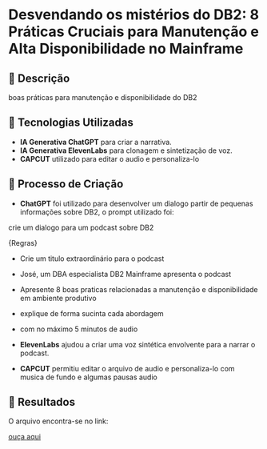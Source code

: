 # Desvendando os mistérios do DB2: 8 Práticas Cruciais para Manutenção e Alta Disponibilidade no Mainframe

## 📒 Descrição
boas práticas para manutenção e disponibilidade do DB2

## 🤖 Tecnologias Utilizadas
- **IA Generativa ChatGPT** para criar a narrativa.  
- **IA Generativa ElevenLabs** para clonagem e sintetização de voz.
- **CAPCUT** utilizado para editar o audio e personaliza-lo

## 🧐 Processo de Criação
- **ChatGPT** foi utilizado para desenvolver um dialogo partir de pequenas informações sobre DB2, o prompt utilizado foi:

crie um dialogo  para um podcast sobre DB2

{Regras}
- Crie um titulo extraordinário para o podcast
- José, um DBA especialista DB2 Mainframe apresenta o podcast
- Apresente 8 boas praticas relacionadas a manutenção e disponibilidade em ambiente produtivo
- explique de forma sucinta cada abordagem
- com no máximo 5 minutos de audio

- **ElevenLabs** ajudou a criar uma voz sintética envolvente para a narrar o podcast.
- **CAPCUT** permitiu editar o arquivo de audio e personaliza-lo com musica de fundo e algumas pausas audio

## 🚀 Resultados
O arquivo encontra-se no link:

[ouça aqui](
https://soundcloud.com/hugo-hatano/devesdando-os-misterios-do-db2-episodio-unico?si=f619b24569034d0ea5f124c3058adcf1&utm_source=clipboard&utm_medium=text&utm_campaign=social_sharing)
